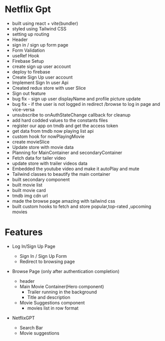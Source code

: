 # Netflix Gpt

- built using react + vite(bundler)
- styled using Tailwind CSS
- setting up routing
- Header
- sign in / sign up form page
- Form Validation
- useRef Hook
- Firebase Setup
- create sign up user account
- deploy to firebase
- Create Sign Up user account
- Implement Sign In user Api
- Created redux store with user Slice
- Sign out feature
- bug fix - sign up user displayName and profile picture update
- bug fix - if the user is not logged in redirect /browse to log in page and vice-versa
- unsubscribe to onAuthStateChange callback for cleanup
- add hard codded values to the constants files
- register our app on tmdb and get the access token
- get data from tmdb now playing list api
- custom hook for nowPlayingMovie
- create movieSlice
- Update store with movie data
- Planning for MainContainer and secondaryContainer
- Fetch data for tailer video
- update store with trailer videos data
- Embedded the youtube video and make it autoPlay and mute
- Tailwind classes to beautify the main container
- built secondary component
- built movie list
- built movie card
- tmdb img cdn url
- made the browse page amazing with tailwind css
- built custom hooks to fetch and store popular,top-rated ,upcoming movies

# Features

- Log In/Sign Up Page
  - Sign In / Sign Up Form
  - Redirect to browsing page
- Browse Page (only after authentication completion)

  - header
  - Main Movie Container(Hero component)
    - Trailer running in the background
    - Title and description
  - Movie Suggestions component
    - movies list in row format

- NetflixGPT
  - Search Bar
  - Movie suggestions
